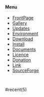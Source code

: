 #### Menu
* [FrontPage](../../en/FrontPage)
* [Gallery](../../en/Gallery)
* [Updates](../../en/Updates)
* [Environment](../../en/Environment)
* [Download](../../en/Download)
* [Install](../../en/Install)
* [Documents](../../en/Documents)
* [Licence](../../en/Licence)
* [Donation](../../en/Licence)
* [Link](../../en/Link)
* [SourceForge](http://sourceforge.net/projects/cuemol/)

&#32;<br />

#recent(5)